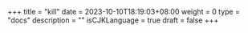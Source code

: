 +++
title = "kill"
date = 2023-10-10T18:19:03+08:00
weight = 0
type = "docs"
description = ""
isCJKLanguage = true
draft = false
+++